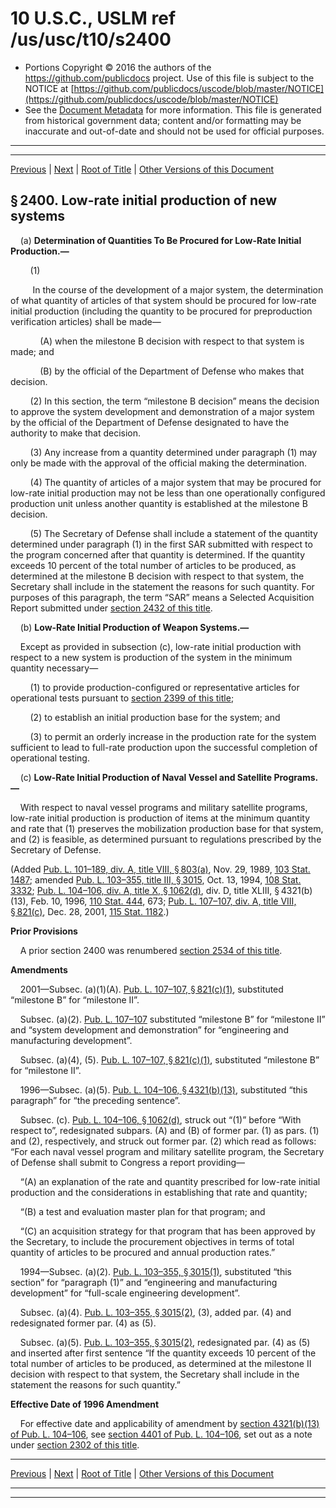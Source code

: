 ---
---

# 10 U.S.C., USLM ref /us/usc/t10/s2400

* Portions Copyright © 2016 the authors of the https://github.com/publicdocs project.
  Use of this file is subject to the NOTICE at [https://github.com/publicdocs/uscode/blob/master/NOTICE](https://github.com/publicdocs/uscode/blob/master/NOTICE)
* See the [Document Metadata](././../../../../../..//README.md) for more information.
  This file is generated from historical government data; content and/or formatting may be inaccurate and out-of-date and should not be used for official purposes.

----------
----------

[Previous](./../../../../../..//us/usc/t10/stA/ptIV/ch141/m__us_usc_t10_s2399.md) | [Next](./../../../../../..//us/usc/t10/stA/ptIV/ch141/m__us_usc_t10_s2401.md) | [Root of Title](./../../../../../../) | [Other Versions of this Document](https://publicdocs.github.io/go/links?ns=uslm&ref=%2Fus%2Fusc%2Ft10%2Fs2400)

## § 2400. Low-rate initial production of new systems

    (a) __Determination of Quantities To Be Procured for Low-Rate Initial Production.—__ 

        (1)

         In the course of the development of a major system, the determination of what quantity of articles of that system should be procured for low-rate initial production (including the quantity to be procured for preproduction verification articles) shall be made—

            (A) when the milestone B decision with respect to that system is made; and

            (B) by the official of the Department of Defense who makes that decision.

        (2) In this section, the term “milestone B decision” means the decision to approve the system development and demonstration of a major system by the official of the Department of Defense designated to have the authority to make that decision.

        (3) Any increase from a quantity determined under paragraph (1) may only be made with the approval of the official making the determination.

        (4) The quantity of articles of a major system that may be procured for low-rate initial production may not be less than one operationally configured production unit unless another quantity is established at the milestone B decision.

        (5) The Secretary of Defense shall include a statement of the quantity determined under paragraph (1) in the first SAR submitted with respect to the program concerned after that quantity is determined. If the quantity exceeds 10 percent of the total number of articles to be produced, as determined at the milestone B decision with respect to that system, the Secretary shall include in the statement the reasons for such quantity. For purposes of this paragraph, the term “SAR” means a Selected Acquisition Report submitted under [section 2432 of this title][/us/usc/t10/s2432].

    (b) __Low-Rate Initial Production of Weapon Systems.—__ 

    Except as provided in subsection (c), low-rate initial production with respect to a new system is production of the system in the minimum quantity necessary—

        (1) to provide production-configured or representative articles for operational tests pursuant to [section 2399 of this title][/us/usc/t10/s2399];

        (2) to establish an initial production base for the system; and

        (3) to permit an orderly increase in the production rate for the system sufficient to lead to full-rate production upon the successful completion of operational testing.

    (c) __Low-Rate Initial Production of Naval Vessel and Satellite Programs.—__ 

    With respect to naval vessel programs and military satellite programs, low-rate initial production is production of items at the minimum quantity and rate that (1) preserves the mobilization production base for that system, and (2) is feasible, as determined pursuant to regulations prescribed by the Secretary of Defense.

(Added [Pub. L. 101–189, div. A, title VIII, § 803(a)][/us/pl/101/189/s803/a], Nov. 29, 1989, [103 Stat. 1487][/us/stat/103/1487]; amended [Pub. L. 103–355, title III, § 3015][/us/pl/103/355/s3015], Oct. 13, 1994, [108 Stat. 3332][/us/stat/108/3332]; [Pub. L. 104–106, div. A, title X, § 1062(d)][/us/pl/104/106/s1062/d], div. D, title XLIII, § 4321(b)(13), Feb. 10, 1996, [110 Stat. 444][/us/stat/110/444], 673; [Pub. L. 107–107, div. A, title VIII, § 821(c)][/us/pl/107/107/s821/c], Dec. 28, 2001, [115 Stat. 1182][/us/stat/115/1182].)

 __Prior Provisions__ 

    A prior section 2400 was renumbered [section 2534 of this title][/us/usc/t10/s2534].

 __Amendments__ 

    2001—Subsec. (a)(1)(A). [Pub. L. 107–107, § 821(c)(1)][/us/pl/107/107/s821/c/1], substituted “milestone B” for “milestone II”.

    Subsec. (a)(2). [Pub. L. 107–107][/us/pl/107/107] substituted “milestone B” for “milestone II” and “system development and demonstration” for “engineering and manufacturing development”.

    Subsec. (a)(4), (5). [Pub. L. 107–107, § 821(c)(1)][/us/pl/107/107/s821/c/1], substituted “milestone B” for “milestone II”.

    1996—Subsec. (a)(5). [Pub. L. 104–106, § 4321(b)(13)][/us/pl/104/106/s4321/b/13], substituted “this paragraph” for “the preceding sentence”.

    Subsec. (c). [Pub. L. 104–106, § 1062(d)][/us/pl/104/106/s1062/d], struck out “(1)” before “With respect to”, redesignated subpars. (A) and (B) of former par. (1) as pars. (1) and (2), respectively, and struck out former par. (2) which read as follows: “For each naval vessel program and military satellite program, the Secretary of Defense shall submit to Congress a report providing—

    “(A) an explanation of the rate and quantity prescribed for low-rate initial production and the considerations in establishing that rate and quantity;

    “(B) a test and evaluation master plan for that program; and

    “(C) an acquisition strategy for that program that has been approved by the Secretary, to include the procurement objectives in terms of total quantity of articles to be procured and annual production rates.”

    1994—Subsec. (a)(2). [Pub. L. 103–355, § 3015(1)][/us/pl/103/355/s3015/1], substituted “this section” for “paragraph (1)” and “engineering and manufacturing development” for “full-scale engineering development”.

    Subsec. (a)(4). [Pub. L. 103–355, § 3015(2)][/us/pl/103/355/s3015/2], (3), added par. (4) and redesignated former par. (4) as (5).

    Subsec. (a)(5). [Pub. L. 103–355, § 3015(2)][/us/pl/103/355/s3015/2], redesignated par. (4) as (5) and inserted after first sentence “If the quantity exceeds 10 percent of the total number of articles to be produced, as determined at the milestone II decision with respect to that system, the Secretary shall include in the statement the reasons for such quantity.”

 __Effective Date of 1996 Amendment__ 

    For effective date and applicability of amendment by [section 4321(b)(13) of Pub. L. 104–106][/us/pl/104/106/s4321/b/13], see [section 4401 of Pub. L. 104–106][/us/pl/104/106/s4401], set out as a note under [section 2302 of this title][/us/usc/t10/s2302].

----------

[Previous](./../../../../../..//us/usc/t10/stA/ptIV/ch141/m__us_usc_t10_s2399.md) | [Next](./../../../../../..//us/usc/t10/stA/ptIV/ch141/m__us_usc_t10_s2401.md) | [Root of Title](./../../../../../../) | [Other Versions of this Document](https://publicdocs.github.io/go/links?ns=uslm&ref=%2Fus%2Fusc%2Ft10%2Fs2400)

----------
----------

[/us/usc/t10/s2432]: https://publicdocs.github.io/go/links?ns=uslm&ref=%2Fus%2Fusc%2Ft10%2Fs2432
[/us/usc/t10/s2399]: https://publicdocs.github.io/go/links?ns=uslm&ref=%2Fus%2Fusc%2Ft10%2Fs2399
[/us/pl/101/189/s803/a]: https://publicdocs.github.io/go/links?ns=uslm&ref=%2Fus%2Fpl%2F101%2F189%2Fs803%2Fa
[/us/stat/103/1487]: https://publicdocs.github.io/go/links?ns=uslm&ref=%2Fus%2Fstat%2F103%2F1487
[/us/pl/103/355/s3015]: https://publicdocs.github.io/go/links?ns=uslm&ref=%2Fus%2Fpl%2F103%2F355%2Fs3015
[/us/stat/108/3332]: https://publicdocs.github.io/go/links?ns=uslm&ref=%2Fus%2Fstat%2F108%2F3332
[/us/pl/104/106/s1062/d]: https://publicdocs.github.io/go/links?ns=uslm&ref=%2Fus%2Fpl%2F104%2F106%2Fs1062%2Fd
[/us/stat/110/444]: https://publicdocs.github.io/go/links?ns=uslm&ref=%2Fus%2Fstat%2F110%2F444
[/us/pl/107/107/s821/c]: https://publicdocs.github.io/go/links?ns=uslm&ref=%2Fus%2Fpl%2F107%2F107%2Fs821%2Fc
[/us/stat/115/1182]: https://publicdocs.github.io/go/links?ns=uslm&ref=%2Fus%2Fstat%2F115%2F1182
[/us/usc/t10/s2534]: https://publicdocs.github.io/go/links?ns=uslm&ref=%2Fus%2Fusc%2Ft10%2Fs2534
[/us/pl/107/107/s821/c/1]: https://publicdocs.github.io/go/links?ns=uslm&ref=%2Fus%2Fpl%2F107%2F107%2Fs821%2Fc%2F1
[/us/pl/107/107]: https://publicdocs.github.io/go/links?ns=uslm&ref=%2Fus%2Fpl%2F107%2F107
[/us/pl/107/107/s821/c/1]: https://publicdocs.github.io/go/links?ns=uslm&ref=%2Fus%2Fpl%2F107%2F107%2Fs821%2Fc%2F1
[/us/pl/104/106/s4321/b/13]: https://publicdocs.github.io/go/links?ns=uslm&ref=%2Fus%2Fpl%2F104%2F106%2Fs4321%2Fb%2F13
[/us/pl/104/106/s1062/d]: https://publicdocs.github.io/go/links?ns=uslm&ref=%2Fus%2Fpl%2F104%2F106%2Fs1062%2Fd
[/us/pl/103/355/s3015/1]: https://publicdocs.github.io/go/links?ns=uslm&ref=%2Fus%2Fpl%2F103%2F355%2Fs3015%2F1
[/us/pl/103/355/s3015/2]: https://publicdocs.github.io/go/links?ns=uslm&ref=%2Fus%2Fpl%2F103%2F355%2Fs3015%2F2
[/us/pl/103/355/s3015/2]: https://publicdocs.github.io/go/links?ns=uslm&ref=%2Fus%2Fpl%2F103%2F355%2Fs3015%2F2
[/us/pl/104/106/s4321/b/13]: https://publicdocs.github.io/go/links?ns=uslm&ref=%2Fus%2Fpl%2F104%2F106%2Fs4321%2Fb%2F13
[/us/pl/104/106/s4401]: https://publicdocs.github.io/go/links?ns=uslm&ref=%2Fus%2Fpl%2F104%2F106%2Fs4401
[/us/usc/t10/s2302]: https://publicdocs.github.io/go/links?ns=uslm&ref=%2Fus%2Fusc%2Ft10%2Fs2302


